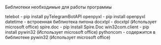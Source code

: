 Библиотеки необходимые для работы программы

telebot - pip install pyTelegramBotAPI
openpyxl - pip install openpyxl
datetime - встроенная библиотека питона
docxtpl - docxtpl (Использует microsoft office)
spire.doc - pip install Spire.Doc
win32com.client - pip install pywin32 (Использует microsoft office)
pythoncom - содержится в библиотеке pywin32 (Использует microsoft office)
